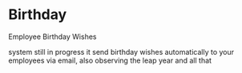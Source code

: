 # Birthday
Employee Birthday Wishes

system still in progress
it send birthday wishes automatically to your employees via email, also observing the leap year and all that
